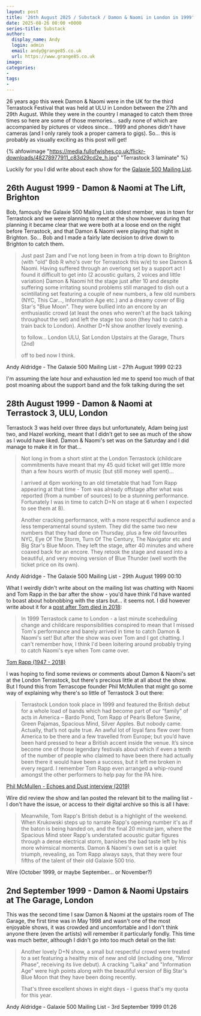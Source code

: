 ```yaml
---
layout: post
title: '26th August 2025 / Substack / Damon & Naomi in London in 1999'
date: 2025-08-26 00:00 +0000
series-title: Substack
author:
  display_name: Andy
  login: admin
  email: andy@grange85.co.uk
  url: https://www.grange85.co.uk
image:
categories:
-
tags:
-
---
```

26 years ago this week Damon & Naomi were in the UK for the third Terrastock Festival that was held at ULU in London between the 27th and 29th August. While they were in the country I managed to catch them three times so here are some of those memories... sadly none of which are accompanied by pictures or videos since... 1999 and phones didn't have cameras (and I only rarely took a proper camera to gigs). So... this is probably as visually exciting as this post will get!

{% ahfowimage "https://media.fullofwishes.co.uk/flickr-downloads/48278977911_c83d29cd2e_h.jpg" "Terrastock 3 laminate" %}

Luckily for you I did write about each show for the [Galaxie 500 Mailing List]().

## 26th August 1999 - Damon & Naomi at The Lift, Brighton

Bob, famously the Galaxie 500 Mailing Lists oldest member, was in town for Terrastock and we were planning to meet at the show however during that planning it became clear that we were both at a loose end on the night before Terrastock, and that Damon & Naomi were playing that night in Brighton. So... Bob and I made a fairly late decision to drive down to Brighton to catch them.

<blockquote>
<p>Just past 2am and I've not long been in from a trip down to Brighton (with
"old" Bob R who's over for Terrastock this w/e) to see Damon & Naomi. Having
suffered through an overlong set by a support act I found it difficult to get
into (2 acoustic guitars, 2 voices and little variation) Damon & Naomi hit
the stage just after 10 and despite suffering some irritating sound problems
still managed to dish out a scintillating set featuring a couple of new
numbers, a few old numbers (NYC, This Car..., Information Age etc.) and a
dreamy cover of Big Star's "Blue Moon". They were bullied into an encore by
an enthusiastic crowd (at least the ones who weren't at the back talking
throughout the set) and left the stage too soon (they had to catch a train
back to London). Another D+N show another lovely evening.</p>

<p>to follow...  
London ULU, Sat  
London Upstairs at the Garage, Thurs (2nd)</p>

<p>off to bed now I think.</p>
</blockquote>
<p class="caption">Andy Aldridge - The Galaxie 500 Mailing List - 27th August 1999 02:23</p>

I'm assuming the late hour and exhaustion led me to spend too much of that post moaning about the support band and the folk talking during the set

## 28th August 1999 - Damon & Naomi at Terrastock 3, ULU, London

Terrastock 3 was held over three days but unfortunately, Adam being just two, and Hazel working, meant that I didn't get to see as much of the show as I would have liked. Damon & Naomi's set was on the Saturday and I did manage to make it in for that...

<blockquote>
<p>Not long in from a short stint at the London Terrastock (childcare
commitments have meant that my 45 quid ticket will get little more than a few
hours worth of music (but still money well spent)...</p>

<p>I arrived at 6pm working to an old timetable that had Tom Rapp appearing at
that time - Tom was already offstage after what was reported (from a number
of sources) to be a stunning performance. Fortunately I was in time to catch
D+N on stage at 6 when I expected to see them at 8).</p>

<p>Another cracking performance, with a more respectful audience and a less
temperamental sound system. They did the same two new numbers that they had
done on Thursday, plus a few old favourites NYC, Eye Of The Storm, Turn Of
The Century, The Navigator etc and Big Star's Blue Moon. They left the stage,
after 40 minutes and where coaxed back for an encore. They retook the stage
and eased into a beautiful, and very moving version of Blue Thunder (well
worth the ticket price on its own).</p>
</blockquote>
<p class="caption">Andy Aldridge - The Galaxie 500 Mailing List - 29th August 1999 00:10</p>

What I weirdly didn't write about on the mailing list was chatting with Naomi and Tom Rapp in the bar after the show - you'd have think I'd have wanted to boast about hobnobbing with the stars but... it seems not. I did however write about it for a [post after Tom died in 2018](https://www.fullofwishes.co.uk/2018/02/12/tom-rapp-1947-2018/):

<blockquote>
In 1999 Terrastock came to London - a last minute sceheduling change and childcare responsibilities conspired to mean that I missed Tom's performance and barely arrived in time to catch Damon & Naomi's set! But after the show was over Tom and I got chatting. I can't remember how, I think I'd been loitering around probably trying to catch Naomi's eye when Tom came over.
</blockquote>
<p class="caption"><a href="https://www.fullofwishes.co.uk/2018/02/12/tom-rapp-1947-2018/">Tom Rapp (1947 - 2018)</a></p>

I was hoping to find some reviews or comments about Damon & Naomi's set at the London Terrastock, but there's precious little at all about the show. But I found this from Terrascope founder Phil McMullen that might go some way of explaining why there's so little of Terrastock 3 out there:

<blockquote>
Terrastock London took place in 1999 and featured the British debut for a whole load of bands which had become part of our “family” of acts in America – Bardo Pond, Tom Rapp of Pearls Before Swine, Green Pajamas, Spacious Mind, Silver Apples. But nobody came. Actually, that’s not quite true. An awful lot of loyal fans flew over from America to be there and a few travelled from Europe; but you’d have been hard pressed to hear a British accent inside the venue. It’s since become one of those legendary festivals about which if even a tenth of the number of people who claimed to have been there had actually been there it would have been a success, but it left me broken in every regard. I remember Tom Rapp even arranged a whip-round amongst the other performers to help pay for the PA hire.
</blockquote>
<p class="caption"><a href="https://echoesanddust.com/2019/03/festival-preview-woolf-ii-a-terrascope-celebration/">Phil McMullen - Echoes and Dust interview (2019)</a></p>

Wire did review the show and Ian posted the relevant bit to the mailing list - I don't have the issue, or access to their digital archive so this is all I have:

<blockquote>
Meanwhile, Tom Rapp's British debut is a highlight of the weekend. When
Krukowski steps up to narrate Rapp's opening number it's as if the baton is
being handed on, and the final 20 minute jam, where the Spacious Mind steer
Rapp's understated acoustic guitar figures through a dense electrical storm,
banishes the bad taste left by his more whimsical moments. Damon & Naomi's own
set is a quiet triumph, revealing, as Tom Rapp always says, that they were four
fifths of the talent of their old Galaxie 500 trio.
</blockquote>
<p class="caption">Wire (October 1999, or maybe September... or November?)</p>


## 2nd September 1999 - Damon & Naomi Upstairs at The Garage, London

This was the second time I saw Damon & Naomi at the upstairs room of The Garage, the first time was in May 1998 and wasn't one of the most enjoyable shows, it was crowded and uncomfortable and I don't think anyone there (even the artists) will remember it particularly fondly. This time was much better, although I didn't go into too much detail on the list:

<blockquote>
<p>Another lovely D+N show, a small but respectful crowd were treated to a set
featuring a healthy mix of new and old (including one, "Mirror Phase",
receiving its live debut). A cracking "Laika" and "Information Age" were high
points along with the beautiful version of Big Star's Blue Moon that they
have been doing recently.</p>

<p>That's three excellent shows in eight days - I guess that's my quota for this
year.</p>
</blockquote>
<p class="caption">Andy Aldridge - Galaxie 500 Mailing List - 3rd September 1999 01:26</p>
